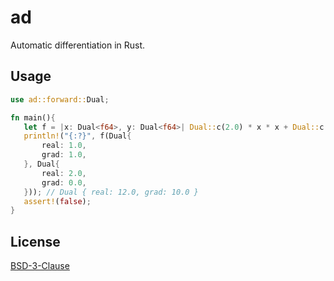 # ad

Automatic differentiation in Rust.

## Usage

 ```rust
use ad::forward::Dual;
 
fn main(){
    let f = |x: Dual<f64>, y: Dual<f64>| Dual::c(2.0) * x * x + Dual::c(3.0) * x * y + Dual::c(4.0);
    println!("{:?}", f(Dual{
        real: 1.0,
        grad: 1.0,
    }, Dual{
        real: 2.0,
        grad: 0.0,
    })); // Dual { real: 12.0, grad: 10.0 }
    assert!(false);
}
```


## License

[BSD-3-Clause](https://opensource.org/licenses/BSD-3-Clause)
